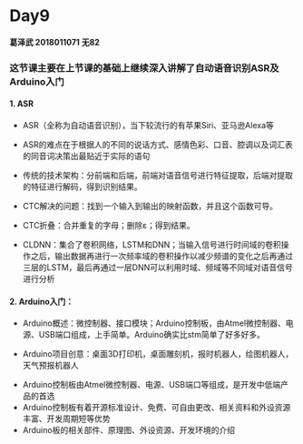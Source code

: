 # Day9

**葛泽武 2018011071 无82**

### 这节课主要在上节课的基础上继续深入讲解了自动语音识别ASR及Arduino入门

#### 1. ASR

- ASR（全称为自动语音识别），当下较流行的有苹果Siri、亚马逊Alexa等

- ASR的难点在于根据人的不同的说话方式、感情色彩、口音、腔调以及词汇表的同音词决策出最贴近于实际的语句

- 传统的技术架构：分前端和后端，前端对语音信号进行特征提取，后端对提取的特征进行解码，得到识别结果。

- CTC解决的问题：找到一个输入到输出的映射函数，并且这个函数可导。

- CTC折叠：合并重复的字母；删除ε；得到结果。

- CLDNN：集合了卷积网络，LSTM和DNN；当输入信号进行时间域的卷积操作之后，输出数据再进行一次频率域的卷积操作以减少频谱的变化之后再通过三层的LSTM，最后再通过一层DNN可以利用时域、频域等不同域对语音信号进行分析

  

#### 2. Arduino入门：

* Arduino概述：微控制器、接口模块；Arduino控制板，由Atmel微控制器、电源、USB端口组成，上手简单。Arduino确实比stm简单了好多好多。

* Arduino项目创意：桌面3D打印机，桌面雕刻机，报时机器人，绘图机器人，天气预报机器人

- Arduino控制板由Atmel微控制器、电源、USB端口等组成，是开发中低端产品的首选
- Arduino控制板有着开源标准设计、免费、可自由更改、相关资料和外设资源丰富、开发周期短等优势
- Arduino板的相关部件、原理图、外设资源、开发环境的介绍

